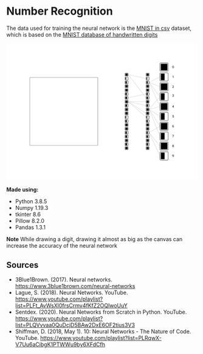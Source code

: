 # Number Recognition

The data used for training the neural network is the [MNIST in csv](https://pjreddie.com/projects/mnist-in-csv/) dataset, which is based on the [MNIST database of handwritten digits](http://yann.lecun.com/exdb/mnist/)

![Interface of number recognition app](./docs/UI.png)

**Made using:**

- Python 3.8.5
- Numpy 1.19.3
- tkinter 8.6
- Pillow 8.2.0
- Pandas 1.3.1

**Note**
While drawing a digit, drawing it almost as big as the canvas can increase the accuracy of the neural network

## Sources

<!-- py -m pip -->

- 3Blue1Brown. (2017). Neural networks. https://www.3blue1brown.com/neural-networks
- Lague, S. (2018). Neural Networks. YouTube. https://www.youtube.com/playlist?list=PLFt_AvWsXl0frsCrmv4fKfZ2OQIwoUuY
- Sentdex. (2020). Neural Networks from Scratch in Python. YouTube. https://www.youtube.com/playlist?list=PLQVvvaa0QuDcjD5BAw2DxE6OF2tius3V3
- Shiffman, D. (2018, May 1). 10: Neural Networks - The Nature of Code. YouTube. https://www.youtube.com/playlist?list=PLRqwX-V7Uu6aCibgK1PTWWu9by6XFdCfh

